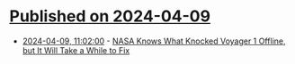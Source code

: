 # [Published on 2024-04-09](index.md)

* [2024-04-09, 11:02:00](https://soylentnews.org/article.pl?sid=24/04/08/0113259&from=rss) - [NASA Knows What Knocked Voyager 1 Offline, but It Will Take a While to Fix](https://soylentnews.org/article.pl?sid=24/04/08/0113259&from=rss)
